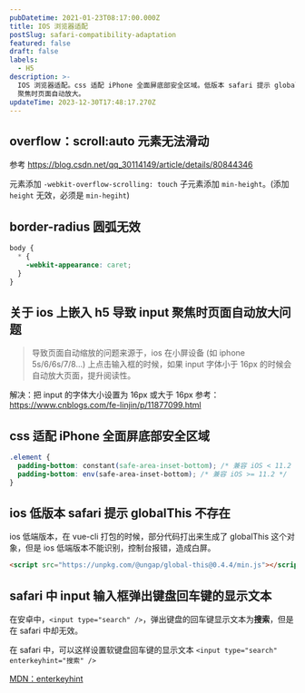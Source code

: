 ```yaml
---
pubDatetime: 2021-01-23T08:17:00.000Z
title: IOS 浏览器适配
postSlug: safari-compatibility-adaptation
featured: false
draft: false
labels:
  - H5
description: >-
  IOS 浏览器适配。css 适配 iPhone 全面屏底部安全区域。低版本 safari 提示 globalThis 不存在。input
  聚焦时页面自动放大。
updateTime: 2023-12-30T17:48:17.270Z
---
```


## **overflow：scroll:auto 元素无法滑动**

参考 <https://blog.csdn.net/qq_30114149/article/details/80844346>

元素添加 `-webkit-overflow-scrolling: touch`
子元素添加 `min-height`。(添加 `height` 无效，必须是 `min-hegiht`)

## **border-radius 圆弧无效**

```css
body {
  * {
    -webkit-appearance: caret;
  }
}
```

## **关于 ios 上嵌入 h5 导致 input 聚焦时页面自动放大问题**

> 导致页面自动缩放的问题来源于，ios 在小屏设备 (如 iphone 5s/6/6s/7/8...) 上点击输入框的时候，如果 input 字体小于 16px 的时候会自动放大页面，提升阅读性。

解决：把 input 的字体大小设置为 16px 或大于 16px
参考：<https://www.cnblogs.com/fe-linjin/p/11877099.html>

## css 适配 iPhone 全面屏底部安全区域

```css
.element {
  padding-bottom: constant(safe-area-inset-bottom); /* 兼容 iOS < 11.2 */
  padding-bottom: env(safe-area-inset-bottom); /* 兼容 iOS >= 11.2 */
}
```

## ios 低版本 safari 提示 globalThis 不存在

ios 低端版本，在 vue-cli 打包的时候，部分代码打出来生成了 globalThis 这个对象，但是 ios 低端版本不能识别，控制台报错，造成白屏。

```html
<script src="https://unpkg.com/@ungap/global-this@0.4.4/min.js"></script>
```

## safari 中 input 输入框弹出键盘回车键的显示文本

在安卓中，`<input type="search" />`，弹出键盘的回车键显示文本为**搜索**，但是在 safari 中却无效。

在 safari 中，可以这样设置软键盘回车键的显示文本 `<input type="search" enterkeyhint="搜索" />`

[MDN：enterkeyhint](https://developer.mozilla.org/en-US/docs/Web/HTML/Global_attributes/enterkeyhint)
